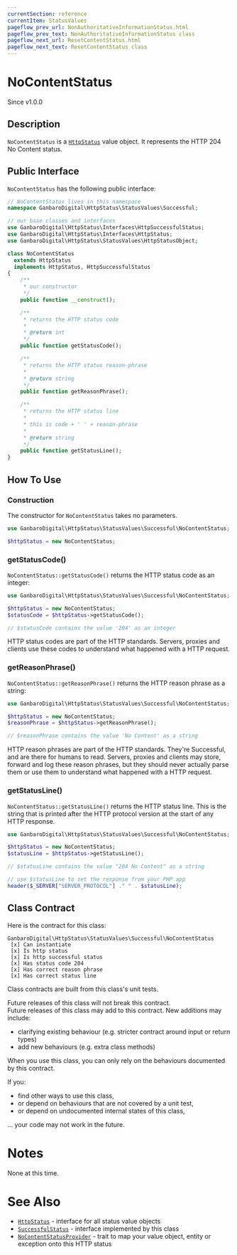 ```yaml
---
currentSection: reference
currentItem: StatusValues
pageflow_prev_url: NonAuthoritativeInformationStatus.html
pageflow_prev_text: NonAuthoritativeInformationStatus class
pageflow_next_url: ResetContentStatus.html
pageflow_next_text: ResetContentStatus class
---
```


# NoContentStatus

<div class="callout info">
Since v1.0.0
</div>

## Description

`NoContentStatus` is a [`HttpStatus`](../Interfaces/HttpStatus.html) value object. It represents the HTTP 204 No Content status.

## Public Interface

`NoContentStatus` has the following public interface:

```php
// NoContentStatus lives in this namespace
namespace GanbaroDigital\HttpStatus\StatusValues\Successful;

// our base classes and interfaces
use GanbaroDigital\HttpStatus\Interfaces\HttpSuccessfulStatus;
use GanbaroDigital\HttpStatus\Interfaces\HttpStatus;
use GanbaroDigital\HttpStatus\StatusValues\HttpStatusObject;

class NoContentStatus
  extends HttpStatus
  implements HttpStatus, HttpSuccessfulStatus
{
    /**
     * our constructor
     */
    public function __construct();

    /**
     * returns the HTTP status code
     *
     * @return int
     */
    public function getStatusCode();

    /**
     * returns the HTTP status reason-phrase
     *
     * @return string
     */
    public function getReasonPhrase();

    /**
     * returns the HTTP status line
     *
     * this is code + ' ' + reason-phrase
     *
     * @return string
     */
    public function getStatusLine();
}
```

## How To Use

### Construction

The constructor for `NoContentStatus` takes no parameters.

```php
use GanbaroDigital\HttpStatus\StatusValues\Successful\NoContentStatus;

$httpStatus = new NoContentStatus;
```

### getStatusCode()

`NoContentStatus::getStatusCode()` returns the HTTP status code as an integer:

```php
use GanbaroDigital\HttpStatus\StatusValues\Successful\NoContentStatus;

$httpStatus = new NoContentStatus;
$statusCode = $httpStatus->getStatusCode();

// $statusCode contains the value '204' as an integer
```

HTTP status codes are part of the HTTP standards. Servers, proxies and clients use these codes to understand what happened with a HTTP request.

### getReasonPhrase()

`NoContentStatus::getReasonPhrase()` returns the HTTP reason phrase as a string:

```php
use GanbaroDigital\HttpStatus\StatusValues\Successful\NoContentStatus;

$httpStatus = new NoContentStatus;
$reasonPhrase = $httpStatus->getReasonPhrase();

// $reasonPhrase contains the value 'No Content' as a string
```

HTTP reason phrases are part of the HTTP standards. They're Successful, and are there for humans to read. Servers, proxies and clients may store, forward and log these reason phrases, but they should never actually parse them or use them to understand what happened with a HTTP request.

### getStatusLine()

`NoContentStatus::getStatusLine()` returns the HTTP status line. This is the string that is printed after the HTTP protocol version at the start of any HTTP response.

```php
use GanbaroDigital\HttpStatus\StatusValues\Successful\NoContentStatus;

$httpStatus = new NoContentStatus;
$statusLine = $httpStatus->getStatusLine();

// $statusLine contains the value "204 No Content" as a string

// use $statusLine to set the response from your PHP app
header($_SERVER["SERVER_PROTOCOL"] ." " . $statusLine);
```

## Class Contract

Here is the contract for this class:

    GanbaroDigital\HttpStatus\StatusValues\Successful\NoContentStatus
     [x] Can instantiate
     [x] Is http status
     [x] Is http successful status
     [x] Has status code 204
     [x] Has correct reason phrase
     [x] Has correct status line

Class contracts are built from this class's unit tests.

<div class="callout success">
Future releases of this class will not break this contract.
</div>

<div class="callout info" markdown="1">
Future releases of this class may add to this contract. New additions may include:

* clarifying existing behaviour (e.g. stricter contract around input or return types)
* add new behaviours (e.g. extra class methods)
</div>

<div class="callout warning" markdown="1">
When you use this class, you can only rely on the behaviours documented by this contract.

If you:

* find other ways to use this class,
* or depend on behaviours that are not covered by a unit test,
* or depend on undocumented internal states of this class,

... your code may not work in the future.
</div>

# Notes

None at this time.

# See Also

* [`HttpStatus`](../Interfaces/HttpStatus.html) - interface for all status value objects
* [`SuccessfulStatus`](SuccessfulStatus.html) - interface implemented by this class
* [`NoContentStatusProvider`](../StatusProviders/NoContentStatusProvider.html) - trait to map your value object, entity or exception onto this HTTP status
